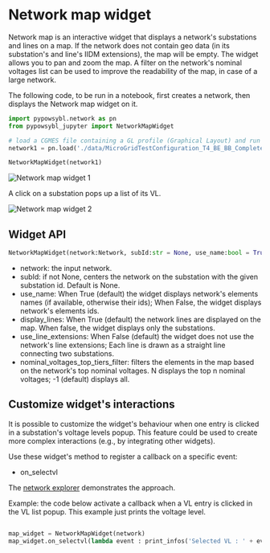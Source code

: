 # Network map widget

Network map is an interactive widget that displays a network's substations and lines on a map.
If the network does not contain geo data (in its substation's and line's IIDM extensions), the map will be empty.
The widget allows you to pan and zoom the map. A filter on the network's nominal voltages list can be used to improve the readability of the map, in case of a large network.

The following code, to be run in a notebook, first creates a network, then displays the Network map widget on it.

```python
import pypowsybl.network as pn
from pypowsybl_jupyter import NetworkMapWidget

# load a CGMES file containing a GL profile (Graphical Layout) and run a LF
network1 = pn.load('./data/MicroGridTestConfiguration_T4_BE_BB_Complete_v2.zip', {'iidm.import.cgmes.post-processors': 'cgmesGLImport'})

NetworkMapWidget(network1)
```

![Network map widget 1](/_static/img/networkmap_1.png)


A click on a substation pops up a list of its VL.

![Network map widget 2](/_static/img/networkmap_2.png)


## Widget API
```python
NetworkMapWidget(network:Network, subId:str = None, use_name:bool = True, display_lines:bool = True, use_line_extensions = False, nominal_voltages_top_tiers_filter = -1) -> NetworkMapWidget
```

- network: the input network.
- subId: if not None, centers the network on the substation with the given substation id. Default is None.
- use_name: When True (default) the widget displays network's elements names (if available, otherwise their ids); When False, the widget displays network's elements ids.
- display_lines: When True (default) the network lines are displayed on the map. When false, the widget displays only the substations.
- use_line_extensions: When False (default) the widget does not use the network's line extensions; Each line is drawn as a straight line connecting two substations.
- nominal_voltages_top_tiers_filter: filters the elements in the map based on the network's top nominal voltages. N displays the top n nominal voltages; -1 (default) displays all.


## Customize widget's interactions
It is possible to customize the widget's behaviour when one entry is clicked in a substation's voltage levels popup. This feature could be used to create more complex interactions (e.g., by integrating other widgets). 

Use these widget's method to register a callback on a specific event:

- on_selectvl

The [network explorer](/user_guide/network_explorer.md) demonstrates the approach.

Example: the code below activate a callback when a VL entry is clicked in the VL list popup. This example just prints the voltage level.

```python

map_widget = NetworkMapWidget(network)
map_widget.on_selectvl(lambda event : print_infos('Selected VL : ' + event.selected_vl))
```
